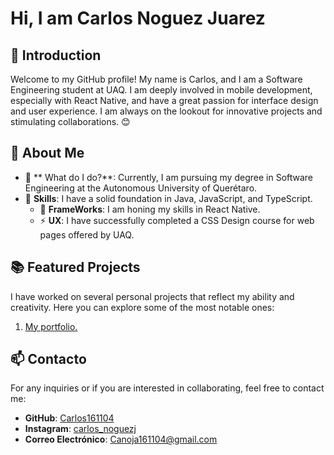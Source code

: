 # Hi, I am Carlos Noguez Juarez

## 👋  Introduction

Welcome to my GitHub profile! My name is Carlos, and I am a Software Engineering student at UAQ. I am deeply involved in mobile development, especially with React Native, and have a great passion for interface design and user experience. I am always on the lookout for innovative projects and stimulating collaborations. 😊

## 🌟  About Me

- 🌱 ** What do I do?**: Currently, I am pursuing my degree in Software Engineering at the Autonomous University of Querétaro.
- 🔭 **Skills**: I have a solid foundation in Java, JavaScript, and TypeScript.
    - 🤔 **FrameWorks**: I am honing my skills in React Native.
    - ⚡ **UX**: I have successfully completed a CSS Design course for web pages offered by UAQ.

## 📚  Featured Projects
I have worked on several personal projects that reflect my ability and creativity. Here you can explore some of the most notable ones:
1. [My portfolio.](https://github.com/Carlos161104/Portafolio)


## 📫 Contacto
For any inquiries or if you are interested in collaborating, feel free to contact me:
- **GitHub**: [Carlos161104](https://github.com/Carlos161104/Carlos161104)
- **Instagram**: [carlos_noguezj](https://www.instagram.com/carlos_noguezj/#)
- **Correo Electrónico**: Canoja161104@gmail.com



<!--
**Carlos161104/Carlos161104** is a ✨ _special_ ✨ repository because its `README.md` (this file) appears on your GitHub profile.

Here are some ideas to get you started:

- 🔭 I’m currently working on ...
- 🌱 I’m currently learning ...
- 👯 I’m looking to collaborate on ...
- 🤔 I’m looking for help with ...
- 💬 Ask me about ...
- 📫 How to reach me: ...
- 😄 Pronouns: ...
- ⚡ Fun fact: ...
-->

